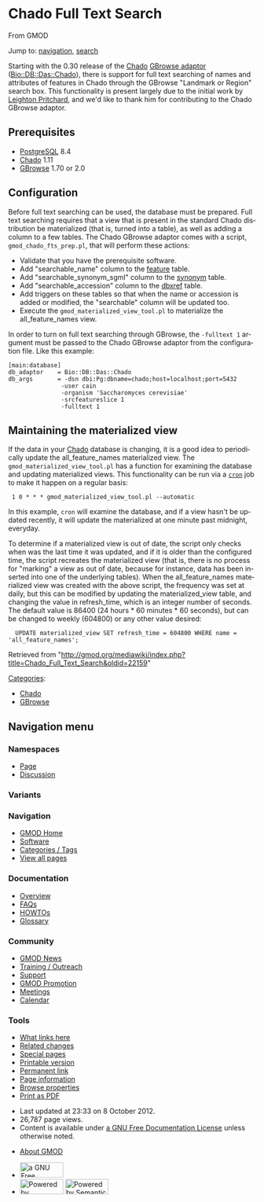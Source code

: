 <div id="mw-page-base" class="noprint">

</div>

<div id="mw-head-base" class="noprint">

</div>

<div id="content" class="mw-body" role="main">

<span id="top"></span>

<div id="mw-js-message" style="display:none;">

</div>



# <span dir="auto">Chado Full Text Search</span>

<div id="bodyContent">

<div id="siteSub">

From GMOD

</div>

<div id="contentSub">

</div>

<div id="jump-to-nav" class="mw-jump">

Jump to: [navigation](#mw-navigation), [search](#p-search)

</div>

<div id="mw-content-text" class="mw-content-ltr" lang="en" dir="ltr">

Starting with the 0.30 release of the
<a href="Chado" class="mw-redirect" title="Chado">Chado</a> [GBrowse
adaptor](GBrowse_Adaptors "GBrowse Adaptors")
(<a href="http://search.cpan.org/perldoc?Bio::DB::Das::Chado"
class="external text" rel="nofollow">Bio::DB::Das::Chado</a>), there is
support for full text searching of names and attributes of features in
Chado through the GBrowse "Landmark or Region" search box. This
functionality is present largely due to the initial work by
<a href="http://www.scri.ac.uk/staff/leightonpritchard"
class="external text" rel="nofollow">Leighton Pritchard</a>, and we'd
like to thank him for contributing to the Chado GBrowse adaptor.

## <span id="Prerequisites" class="mw-headline">Prerequisites</span>

- [PostgreSQL](PostgreSQL "PostgreSQL") 8.4
- <a href="Chado" class="mw-redirect" title="Chado">Chado</a> 1.11
- [GBrowse](GBrowse.1 "GBrowse") 1.70 or 2.0

## <span id="Configuration" class="mw-headline">Configuration</span>

Before full text searching can be used, the database must be prepared.
Full text searching requires that a view that is present in the standard
Chado distribution be materialized (that is, turned into a table), as
well as adding a column to a few tables. The Chado GBrowse adaptor comes
with a script, `gmod_chado_fts_prep.pl`, that will perform these
actions:

- Validate that you have the prerequisite software.
- Add "searchable_name" column to the
  [feature](Chado_Sequence_Module#Table:_feature "Chado Sequence Module")
  table.
- Add "searchable_synonym_sgml" column to the
  [synonym](Chado_Sequence_Module#Table:_synonym "Chado Sequence Module")
  table.
- Add "searchable_accession" column to the
  [dbxref](Chado_General_Module#Table:_dbxref "Chado General Module")
  table.
- Add triggers on these tables so that when the name or accession is
  added or modified, the "searchable" column will be updated too.
- Execute the `gmod_materialized_view_tool.pl` to materialize the
  all_feature_names view.

In order to turn on full text searching through GBrowse, the
`-fulltext 1` argument must be passed to the Chado GBrowse adaptor from
the configuration file. Like this example:

    [main:database]
    db_adaptor    = Bio::DB::Das::Chado
    db_args       = -dsn dbi:Pg:dbname=chado;host=localhost;port=5432
                   -user cain
                   -organism 'Saccharomyces cerevisiae'
                   -srcfeatureslice 1
                   -fulltext 1

## <span id="Maintaining_the_materialized_view" class="mw-headline">Maintaining the materialized view</span>

If the data in your
<a href="Chado" class="mw-redirect" title="Chado">Chado</a> database is
changing, it is a good idea to periodically update the all_feature_names
materialized view. The `gmod_materialized_view_tool.pl` has a function
for examining the database and updating materialized views. This
functionality can be run via a
<a href="http://linuxmanpages.com/man8/cron.8.php" class="external text"
rel="nofollow"><code>cron</code></a> job to make it happen on a regular
basis:

     1 0 * * * gmod_materialized_view_tool.pl --automatic

In this example, `cron` will examine the database, and if a view hasn't
be updated recently, it will update the materialized at one minute past
midnight, everyday.

To determine if a materialized view is out of date, the script only
checks when was the last time it was updated, and if it is older than
the configured time, the script recreates the materialized view (that
is, there is no process for "marking" a view as out of date, because for
instance, data has been inserted into one of the underlying tables).
When the all_feature_names materialized view was created with the above
script, the frequency was set at daily, but this can be modified by
updating the materialized_view table, and changing the value in
refresh_time, which is an integer number of seconds. The default value
is 86400 (24 hours \* 60 minutes \* 60 seconds), but can be changed to
weekly (604800) or any other value desired:

<div class="mw-geshi mw-code mw-content-ltr" dir="ltr">

<div class="sql source-sql">

``` de1
  UPDATE materialized_view SET refresh_time = 604800 WHERE name = 'all_feature_names';
```

</div>

</div>

</div>

<div class="printfooter">

Retrieved from
"<http://gmod.org/mediawiki/index.php?title=Chado_Full_Text_Search&oldid=22159>"

</div>

<div id="catlinks" class="catlinks">

<div id="mw-normal-catlinks" class="mw-normal-catlinks">

[Categories](Special:Categories "Special:Categories"):

- [Chado](Category:Chado "Category:Chado")
- [GBrowse](Category:GBrowse "Category:GBrowse")

</div>

</div>

<div class="visualClear">

</div>

</div>

</div>

<div id="mw-navigation">

## Navigation menu

<div id="mw-head">



<div id="left-navigation">

<div id="p-namespaces" class="vectorTabs" role="navigation"
aria-labelledby="p-namespaces-label">

### Namespaces

- <span id="ca-nstab-main"><a href="Chado_Full_Text_Search" accesskey="c"
  title="View the content page [c]">Page</a></span>
- <span id="ca-talk"><a
  href="http://gmod.org/mediawiki/index.php?title=Talk:Chado_Full_Text_Search&amp;action=edit&amp;redlink=1"
  accesskey="t"
  title="Discussion about the content page [t]">Discussion</a></span>

</div>

<div id="p-variants" class="vectorMenu emptyPortlet" role="navigation"
aria-labelledby="p-variants-label">

### 

### Variants[](#)

<div class="menu">

</div>

</div>

</div>

<div id="right-navigation">





</div>



</div>

</div>

</div>

<div id="mw-panel">

<div id="p-logo" role="banner">

<a href="Main_Page"
style="background-image: url(../images/GMOD-cogs.png);"
title="Visit the main page"></a>

</div>

<div id="p-Navigation" class="portal" role="navigation"
aria-labelledby="p-Navigation-label">

### Navigation

<div class="body">

- <span id="n-GMOD-Home">[GMOD Home](Main_Page)</span>
- <span id="n-Software">[Software](GMOD_Components)</span>
- <span id="n-Categories-.2F-Tags">[Categories /
  Tags](Categories)</span>
- <span id="n-View-all-pages">[View all pages](Special:AllPages)</span>

</div>

</div>

<div id="p-Documentation" class="portal" role="navigation"
aria-labelledby="p-Documentation-label">

### Documentation

<div class="body">

- <span id="n-Overview">[Overview](Overview)</span>
- <span id="n-FAQs">[FAQs](Category:FAQ)</span>
- <span id="n-HOWTOs">[HOWTOs](Category:HOWTO)</span>
- <span id="n-Glossary">[Glossary](Glossary)</span>

</div>

</div>

<div id="p-Community" class="portal" role="navigation"
aria-labelledby="p-Community-label">

### Community

<div class="body">

- <span id="n-GMOD-News">[GMOD News](GMOD_News)</span>
- <span id="n-Training-.2F-Outreach">[Training /
  Outreach](Training_and_Outreach)</span>
- <span id="n-Support">[Support](Support)</span>
- <span id="n-GMOD-Promotion">[GMOD Promotion](GMOD_Promotion)</span>
- <span id="n-Meetings">[Meetings](Meetings)</span>
- <span id="n-Calendar">[Calendar](Calendar)</span>

</div>

</div>

<div id="p-tb" class="portal" role="navigation"
aria-labelledby="p-tb-label">

### Tools

<div class="body">

- <span id="t-whatlinkshere"><a href="Special:WhatLinksHere/Chado_Full_Text_Search" accesskey="j"
  title="A list of all wiki pages that link here [j]">What links here</a></span>
- <span id="t-recentchangeslinked"><a href="Special:RecentChangesLinked/Chado_Full_Text_Search"
  accesskey="k"
  title="Recent changes in pages linked from this page [k]">Related
  changes</a></span>
- <span id="t-specialpages"><a href="Special:SpecialPages" accesskey="q"
  title="A list of all special pages [q]">Special pages</a></span>
- <span id="t-print"><a
  href="http://gmod.org/mediawiki/index.php?title=Chado_Full_Text_Search&amp;printable=yes"
  rel="alternate" accesskey="p"
  title="Printable version of this page [p]">Printable version</a></span>
- <span id="t-permalink">[Permanent
  link](http://gmod.org/mediawiki/index.php?title=Chado_Full_Text_Search&oldid=22159 "Permanent link to this revision of the page")</span>
- <span id="t-info">[Page
  information](http://gmod.org/mediawiki/index.php?title=Chado_Full_Text_Search&action=info)</span>
- <span id="t-smwbrowselink"><a href="Special:Browse/Chado_Full_Text_Search" rel="smw-browse">Browse
  properties</a></span>
- <span id="t-pdf">[Print as
  PDF](http://gmod.org/mediawiki/index.php?title=Special:PdfPrint&page=Chado_Full_Text_Search)</span>

</div>

</div>

</div>

</div>

<div id="footer" role="contentinfo">

- <span id="footer-info-lastmod">Last updated at 23:33 on 8 October
  2012.</span>
- <span id="footer-info-viewcount">26,787 page views.</span>
- <span id="footer-info-copyright">Content is available under
  <a href="http://www.gnu.org/licenses/fdl-1.3.html" class="external"
  rel="nofollow">a GNU Free Documentation License</a> unless otherwise
  noted.</span>

<!-- -->

- <span id="footer-places-about">[About
  GMOD](GMOD:About "GMOD:About")</span>

<!-- -->

- <span id="footer-copyrightico">[<img src="http://www.gnu.org/graphics/gfdl-logo-small.png" width="88"
  height="31" alt="a GNU Free Documentation License" />](http://www.gnu.org/licenses/fdl-1.3.html)</span>
- <span id="footer-poweredbyico">[<img
  src="../mediawiki/skins/common/images/poweredby_mediawiki_88x31.png"
  width="88" height="31" alt="Powered by MediaWiki" />](http://www.mediawiki.org/)
  [<img
  src="../mediawiki/extensions/SemanticMediaWiki/resources/images/smw_button.png"
  width="88" height="31" alt="Powered by Semantic MediaWiki" />](https://www.semantic-mediawiki.org/wiki/Semantic_MediaWiki)</span>

<div style="clear:both">

</div>

</div>
